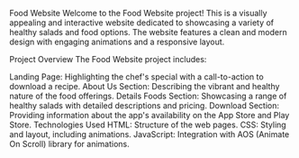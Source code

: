 Food Website Welcome to the Food Website project! This is a visually appealing and interactive website dedicated to showcasing a variety of healthy salads and food options. The website features a clean and modern design with engaging animations and a responsive layout.

Project Overview The Food Website project includes:

Landing Page: Highlighting the chef's special with a call-to-action to download a recipe. About Us Section: Describing the vibrant and healthy nature of the food offerings. Details Foods Section: Showcasing a range of healthy salads with detailed descriptions and pricing. Download Section: Providing information about the app's availability on the App Store and Play Store. Technologies Used HTML: Structure of the web pages. CSS: Styling and layout, including animations. JavaScript: Integration with AOS (Animate On Scroll) library for animations.
